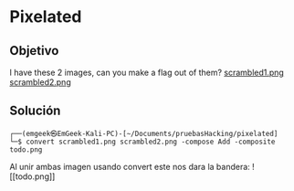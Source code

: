 #  Pixelated

## Objetivo
I have these 2 images, can you make a flag out of them? [scrambled1.png](https://mercury.picoctf.net/static/9f2d081f12c05202359632c1989e7927/scrambled1.png) [scrambled2.png](https://mercury.picoctf.net/static/9f2d081f12c05202359632c1989e7927/scrambled2.png)

## Solución
```
┌──(emgeek㉿EmGeek-Kali-PC)-[~/Documents/pruebasHacking/pixelated]  
└─$ convert scrambled1.png scrambled2.png -compose Add -composite todo.png
```

Al unir ambas imagen usando convert este nos dara la bandera:
![[todo.png]]